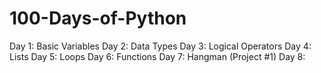 # 100-Days-of-Python
Day 1:  Basic Variables
Day 2:  Data Types
Day 3:  Logical Operators
Day 4:  Lists
Day 5:  Loops
Day 6:  Functions
Day 7:  Hangman (Project #1)
Day 8:
